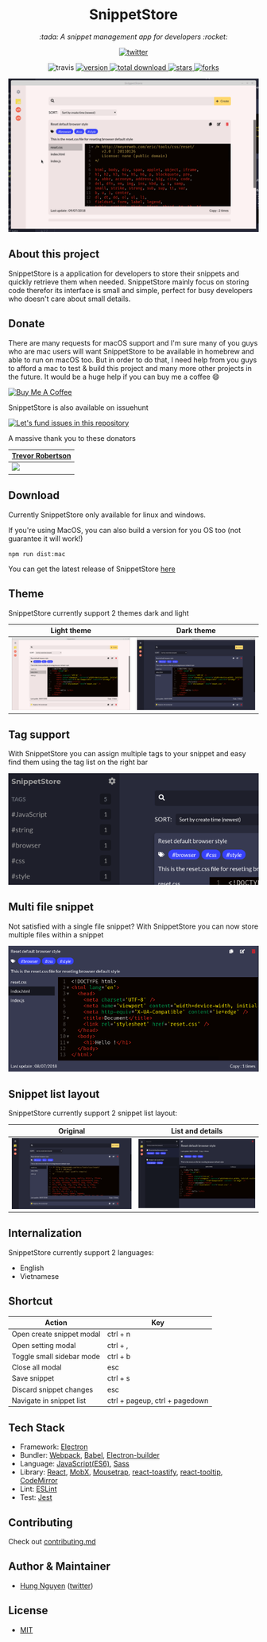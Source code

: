 <h1 align='center'>SnippetStore</h1>
<p align='center'>
<i>:tada: A snippet management app for developers :rocket:</i>
</p>
<p align='center'>
  <a href='https://twitter.com/intent/tweet?text=Wow!&hashtags=SnippetStore&url=https%3A%2F%2Fgithub.com%2FZeroX-DG%2FSnippetStore'>
    <img src="https://img.shields.io/twitter/url/https/github.com/ZeroX-DG/SnippetStore.svg?style=for-the-badge" alt="twitter">
  </a>
</p>
<p align='center'>
<img src='https://travis-ci.org/ZeroX-DG/SnippetStore.svg?branch=master' alt='travis'>
<a href='https://github.com/ZeroX-DG/SnippetStore/releases'>
  <img src='https://badge.fury.io/gh/ZeroX-DG%2FSnippetStore.svg' alt='version'>
</a>
<a href='https://github.com/ZeroX-DG/SnippetStore/releases'>
  <img src='https://img.shields.io/github/downloads/ZeroX-DG/SnippetStore/total.svg' alt='total download'>
</a>
<a href='https://github.com/ZeroX-DG/SnippetStore/stargazers'>
  <img src='https://img.shields.io/github/stars/ZeroX-DG/SnippetStore.svg' alt='stars'>
</a>
<a href='https://github.com/ZeroX-DG/SnippetStore/network'>
  <img src='https://img.shields.io/github/forks/ZeroX-DG/SnippetStore.svg' alt='forks'>
</a>
</p>

<p align='center'>
  <img src='resources/image/intro-gif.gif' />
</p>

## About this project

SnippetStore is a application for developers to store their snippets and quickly retrieve them when needed. SnippetStore mainly focus on storing code therefor its interface is small and simple, perfect for busy developers who doesn't care about small details.

## Donate

There are many requests for macOS support and I'm sure many of you guys who are mac users will want
SnippetStore to be available in homebrew and able to run on macOS too. But in order to do that, I need help from you guys to afford a mac to test & build this project and many more other projects in the future. It would be a huge help if you can buy me a coffee :smile:

<a href="https://www.buymeacoffee.com/hQteV8A" target="_blank"><img src="https://www.buymeacoffee.com/assets/img/custom_images/orange_img.png" alt="Buy Me A Coffee" style="height: auto !important;width: auto !important;" ></a>

SnippetStore is also available on issuehunt

[![Let's fund issues in this repository](https://issuehunt.io/static/embed/issuehunt-button-v1.svg)](https://issuehunt.io/repos/136717666)

A massive thank you to these donators

| [Trevor Robertson]                                             |
| -------------------------------------------------------------- |
| ![](https://avatars1.githubusercontent.com/u/597601?s=150&v=4) |

## Download

Currently SnippetStore only available for linux and windows.

If you're using MacOS, you can also build a version for you OS too (not guarantee it will work!)

```
npm run dist:mac
```

You can get the latest release of SnippetStore [here](https://github.com/ZeroX-DG/SnippetStore/releases)

## Theme

SnippetStore currently support 2 themes dark and light

| Light theme                                        | Dark theme                                        |
| -------------------------------------------------- | ------------------------------------------------- |
| <img src='resources/image/screenshot-light.png' /> | <img src='resources/image/screenshot-dark.png' /> |

## Tag support

With SnippetStore you can assign multiple tags to your snippet and easy find them using the tag list on the right bar

<p align='center'>
  <img src='resources/image/screenshot-tag.png'>
</p>

## Multi file snippet

Not satisfied with a single file snippet? With SnippetStore you can now store multiple files within a snippet

<p align='center'>
  <img src='resources/image/screenshot-multi-file.png'>
</p>

## Snippet list layout

SnippetStore currently support 2 snippet list layout:

| Original                                                     | List and details                                                    |
| ------------------------------------------------------------ | ------------------------------------------------------------------- |
| <img src='resources/image/screenshot-layout-original.png' /> | <img src='resources/image/screenshot-layout-list-and-detail.png' /> |

## Internalization

SnippetStore currently support 2 languages:

- English
- Vietnamese

## Shortcut

| Action                    | Key                            |
| ------------------------- | ------------------------------ |
| Open create snippet modal | ctrl + n                       |
| Open setting modal        | ctrl + ,                       |
| Toggle small sidebar mode | ctrl + b                       |
| Close all modal           | esc                            |
| Save snippet              | ctrl + s                       |
| Discard snippet changes   | esc                            |
| Navigate in snippet list  | ctrl + pageup, ctrl + pagedown |

## Tech Stack

- Framework: [Electron](https://electronjs.org/)
- Bundler: [Webpack](https://webpack.js.org/), [Babel](https://babeljs.io/), [Electron-builder](https://github.com/electron-userland/electron-builder)
- Language: [JavaScript(ES6)](https://babeljs.io/learn-es2015/), [Sass](http://sass-lang.com/)
- Library: [React](https://reactjs.org/), [MobX](https://mobx.js.org/), [Mousetrap](https://craig.is/killing/mice), [react-toastify](https://fkhadra.github.io/react-toastify/), [react-tooltip](http://wwayne.com/react-tooltip/), [CodeMirror](https://github.com/codemirror/CodeMirror)
- Lint: [ESLint](https://eslint.org/)
- Test: [Jest](https://facebook.github.io/jest/)

## Contributing

Check out [contributing.md](contributing.md)

## Author & Maintainer

- [Hung Nguyen](https://github.com/ZeroX-DG) ([twitter](https://twitter.com/ZeroX_Hung))

## License

- [MIT](LICENSE)

[trevor robertson]: https://github.com/onetrev
